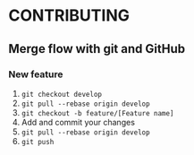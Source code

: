 # CONTRIBUTING

## Merge flow with git and GitHub

### New feature

1. `git checkout develop`
2. `git pull --rebase origin develop`
3. `git checkout -b feature/[Feature name]`
4. Add and commit your changes
5. `git pull --rebase origin develop`
6. `git push`
